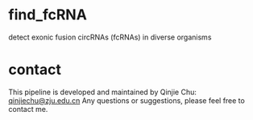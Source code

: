 # find_fcRNA
 detect exonic fusion circRNAs (fcRNAs) in diverse organisms
# contact
 This pipeline is developed and maintained by Qinjie Chu: qinjiechu@zju.edu.cn
 Any questions or suggestions, please feel free to contact me.
